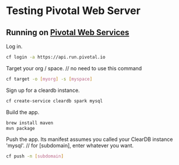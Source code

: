 # Testing Pivotal Web Server


## Running on [Pivotal Web Services][pws]

Log in.

```bash
cf login -a https://api.run.pivotal.io
```

Target your org / space. // no need to use this command

```bash
cf target -o [myorg] -s [myspace]
```

Sign up for a cleardb instance.

```bash
cf create-service cleardb spark mysql
```

Build the app.

```bash
brew install maven
mvn package
```

Push the app. Its manifest assumes you called your ClearDB instance 'mysql'.
// for [subdomain], enter whatever you want.

```bash
cf push -n [subdomain]
```

[acceptance-test]:https://github.com/cloudfoundry-samples/pong_matcher_acceptance
[pws]:https://run.pivotal.io
[interaction]:https://github.com/cloudfoundry-samples/pong_matcher_rails/blob/master/README.md#interaction-instructions